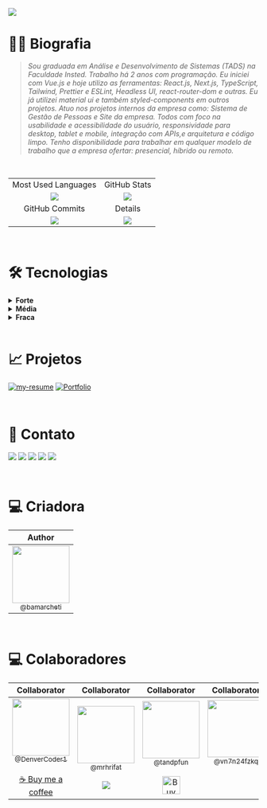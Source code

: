 [![](https://readme-typing-svg.demolab.com?font=Fira+Code&weight=700&size=25&pause=1000&color=A259FF&vCenter=true&random=false&width=610&height=60&lines=Ol%C3%A1%2C+eu+sou+a+B%C3%A1rbara!++%F0%9F%91%8B%F0%9F%93%9A%F0%9F%92%9C)](https://git.io/typing-svg)

# 👩🏻 Biografia

> *Sou graduada em Análise e Desenvolvimento de Sistemas (TADS) na Faculdade Insted. Trabalho há 2 anos com programação. Eu iniciei com Vue.js e hoje utilizo as ferramentas: React.js, Next.js, TypeScript, Tailwind, Prettier e ESLint, Headless UI, react-router-dom e outras. Eu já utilizei material ui e também styled-components em outros projetos. Atuo nos projetos internos da empresa como: Sistema de Gestão de Pessoas e Site da empresa. Todos com foco na usabilidade e acessibilidade do usuário, responsividade para desktop, tablet e mobile, integração com APIs,e arquitetura e código limpo. Tenho disponibilidade para trabalhar em qualquer modelo de trabalho que a empresa ofertar: presencial, híbrido ou remoto.*

<br />

|   |   |
|:---:|:---:|
|Most Used Languages|GitHub Stats|
| ![](https://github-readme-stats.vercel.app/api/top-langs/?username=Bamarcheti&layout=compact&langs_count=7&theme=radical) | ![](https://github-readme-stats.vercel.app/api?username=Bamarcheti&show_icons=true&theme=radical) |
  |GitHub Commits|Details|
| ![](http://github-profile-summary-cards.vercel.app/api/cards/productive-time?username=Bamarcheti&theme=radical&utcOffset=-8) | ![](http://github-profile-summary-cards.vercel.app/api/cards/profile-details?username=Bamarcheti&theme=radical) |

<br />


# 🛠 Tecnologias
<details align="left">
  <summary><strong>Forte</strong></summary> 
  <img src="https://img.shields.io/badge/GIT-E44C30?style=for-the-badge&logo=git&logoColor=white" />
  <img src="https://img.shields.io/badge/HTML5-E34F26?style=for-the-badge&logo=html5&logoColor=white" />
  <img src="https://img.shields.io/badge/CSS3-1572B6?style=for-the-badge&logo=css3&logoColor=white" />
</details>

<details align="left">
  <summary><strong>Média</strong></summary> 
  <img src="https://img.shields.io/badge/React-20232A?style=for-the-badge&logo=react&logoColor=61DAFB" />
  <img src="https://img.shields.io/badge/next.js-000000?style=for-the-badge&logo=nextdotjs&logoColor=white" />
  <img src="https://img.shields.io/badge/JavaScript-323330?style=for-the-badge&logo=javascript&logoColor=F7DF1E" />
  <img src="https://img.shields.io/badge/TypeScript-007ACC?style=for-the-badge&logo=typescript&logoColor=white" />
  <img src="https://img.shields.io/badge/Tailwind_CSS-38B2AC?style=for-the-badge&logo=tailwind-css&logoColor=white" />
  <img src="https://img.shields.io/badge/prettier-1A2C34?style=for-the-badge&logo=prettier&logoColor=F7BA3E" />
  <img src="https://img.shields.io/badge/eslint-3A33D1?style=for-the-badge&logo=eslint&logoColor=white" />
</details>

<details align="left">
  <summary><strong>Fraca</strong></summary>
  <img src="https://img.shields.io/badge/React_Native-20232A?style=for-the-badge&logo=react&logoColor=61DAFB" />
  <img src="https://img.shields.io/badge/Vue.js-35495E?style=for-the-badge&logo=vuedotjs&logoColor=4FC08D" />
  <img src="https://img.shields.io/badge/Node.js-339933?style=for-the-badge&logo=nodedotjs&logoColor=white" />
  <img src="https://img.shields.io/badge/nestjs-E0234E?style=for-the-badge&logo=nestjs&logoColor=white" />
  <img src="https://img.shields.io/badge/Microsoft%20SQL%20Server-CC2927?style=for-the-badge&logo=microsoft%20sql%20server&logoColor=white" />
  <img src="https://img.shields.io/badge/Material%20UI-007FFF?style=for-the-badge&logo=mui&logoColor=white" />
</details>

<br />

# 📈 Projetos
[![my-resume](https://github-readme-stats.vercel.app/api/pin/?username=Bamarcheti&repo=my-resume)](https://github.com/Bamarcheti/my-resume)
[![Portfolio](https://github-readme-stats.vercel.app/api/pin/?username=Bamarcheti&repo=Portfolio)](https://github.com/Bamarcheti/Portfolio)

<br />

# 💜 Contato
[![](https://skillicons.dev/icons?i=vercel&perline=1)](https://my-resume-bamarcheti.vercel.app/)
[![](https://skillicons.dev/icons?i=discord&perline=1)](https://discord.com/channels/@ba_marcheti#3824)
[![](https://skillicons.dev/icons?i=instagram&perline=1)](https://www.instagram.com/ba_marcheti)
[![](https://skillicons.dev/icons?i=linkedin&perline=1)](https://www.linkedin.com/in/barbara-marcheti-fiorin/)
[![](https://skillicons.dev/icons?i=gmail&perline=1)](bmarchetifiorin@gmail.com)

<br />

# 💻 Criadora

|  Author
| :----: |
| [<img src="https://github.com/bamarcheti.png?size=115" width=115><br><sub>@bamarcheti</sub>](https://github.com/bamarcheti) |

<br />

# 💻 Colaboradores

|  Collaborator  |  Collaborator  |  Collaborator  |  Collaborator  |
| :----: | :----: | :----: | :----: |
| [<img src="https://github.com/DenverCoder1.png?size=115" width=115><br><sub>@DenverCoder1</sub>](https://github.com/DenverCoder1) <br><br> [☕ Buy me a coffee](https://ko-fi.com/jlawrence) | [<img src="https://github.com/mrhrifat.png?size=250" width=115><br><sub>@mrhrifat</sub>](https://github.com/mrhrifat) <br><br> [![](https://img.shields.io/badge/Buy_Me_A_Coffee-FFDD00?style=for-the-badge&logo=buy-me-a-coffee&logoColor=black)](https://buymeacoffee.com/mrhrifat) | [<img src="https://github.com/tandpfun.png?size=250" width=115><br><sub>@tandpfun</sub>](https://github.com/tandpfun) <br><br> <a href='https://ko-fi.com/Q5Q860KQ2' target='_blank'><img height='36' style='border:0px;height:36px;' src='https://cdn.ko-fi.com/cdn/kofi1.png?v=3' border='0' alt='Buy Me a Coffee at ko-fi.com' /></a> | [<img src="https://github.com/vn7n24fzkq.png?size=250" width=115><br><sub>@vn7n24fzkq</sub>](https://github.com/vn7n24fzkq) <br><br><br><br> |

